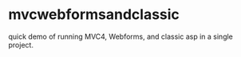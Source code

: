 mvcwebformsandclassic
=====================

quick demo of running MVC4, Webforms, and classic asp in a single project.